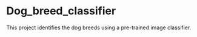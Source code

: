 # Dog_breed_classifier
This project identifies the dog breeds using a pre-trained image classifier.
